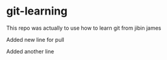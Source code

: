 # git-learning

This repo was actually to use how to learn git from jibin james

Added new line for pull

Added another line 


